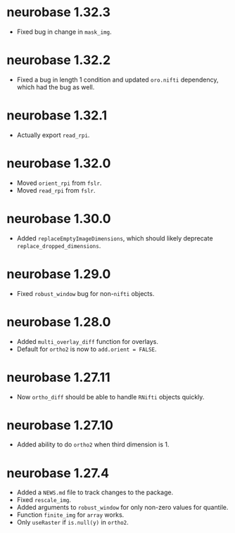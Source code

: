 # neurobase 1.32.3

* Fixed bug in change in `mask_img`.

# neurobase 1.32.2

* Fixed a bug in length 1 condition and updated `oro.nifti` dependency, which had 
the bug as well.

# neurobase 1.32.1

* Actually export `read_rpi`.

# neurobase 1.32.0

* Moved `orient_rpi` from `fslr`.
* Moved `read_rpi` from `fslr`.

# neurobase 1.30.0

* Added `replaceEmptyImageDimensions`, which should likely deprecate `replace_dropped_dimensions`.

# neurobase 1.29.0

* Fixed `robust_window` bug for non-`nifti` objects.

# neurobase 1.28.0

* Added `multi_overlay_diff` function for overlays.
* Default for `ortho2` is now to `add.orient = FALSE`.  

# neurobase 1.27.11

* Now `ortho_diff` should be able to handle `RNifti` objects quickly.

# neurobase 1.27.10

* Added ability to do `ortho2` when third dimension is 1.

# neurobase 1.27.4

* Added a `NEWS.md` file to track changes to the package.
* Fixed `rescale_img`.
* Added arguments to `robust_window` for only non-zero values for quantile.
* Function `finite_img` for `array` works.
* Only `useRaster` if `is.null(y)` in `ortho2`.